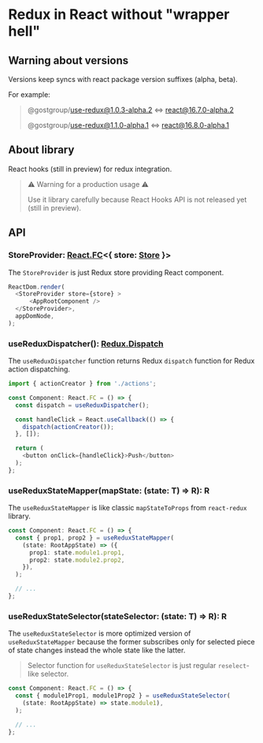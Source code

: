 # Redux in React without "wrapper hell"

## Warning about versions

Versions keep syncs with react package version suffixes (alpha, beta).

For example:
> @gostgroup/use-redux@1.0.3-alpha.2 <=> react@16.7.0-alpha.2
>
> @gostgroup/use-redux@1.1.0-alpha.1 <=> react@16.8.0-alpha.1

## About library

React hooks (still in preview) for redux integration.
> ⚠️ Warning for a production usage ⚠️
>
> Use it library carefully because React Hooks API is not released yet (still in preview).

## API

### StoreProvider: [React.FC](https://github.com/DefinitelyTyped/DefinitelyTyped/blob/master/types/react/index.d.ts)<{ store: [Store](https://github.com/DefinitelyTyped/DefinitelyTyped/blob/master/types/react-redux/index.d.ts) }>

The `StoreProvider` is just Redux store providing React component.

```typescript
ReactDom.render(
  <StoreProvider store={store} >
      <AppRootComponent />
  </StoreProvider>,
  appDomNode,
);
```


### useReduxDispatcher(): [Redux.Dispatch](https://github.com/DefinitelyTyped/DefinitelyTyped/blob/master/types/react-redux/index.d.ts)

The `useReduxDispatcher` function returns Redux `dispatch` function for Redux action dispatching.

```typescript
import { actionCreator } from './actions';

const Component: React.FC = () => {
  const dispatch = useReduxDispatcher();

  const handleClick = React.useCallback(() => {
    dispatch(actionCreator());
  }, []);

  return (
    <button onClick={handleClick}>Push</button>
  );
};
```

### useReduxStateMapper(mapState: (state: T) => R): R

The `useReduxStateMapper` is like classic `mapStateToProps` from `react-redux` library.

```typescript
const Component: React.FC = () => {
  const { prop1, prop2 } = useReduxStateMapper(
    (state: RootAppState) => ({
      prop1: state.module1.prop1,
      prop2: state.module2.prop2,
    }),
  );

  // ...
};
```

### useReduxStateSelector(stateSelector: (state: T) => R): R

The `useReduxStateSelector` is more optimized version of `useReduxStateMapper` because the former subscribes only for selected piece of state changes instead the whole state like the latter.
> Selector function for `useReduxStateSelector` is just regular `reselect`-like selector.

```typescript
const Component: React.FC = () => {
  const { module1Prop1, module1Prop2 } = useReduxStateSelector(
    (state: RootAppState) => state.module1),
  );

  // ...
};
```
